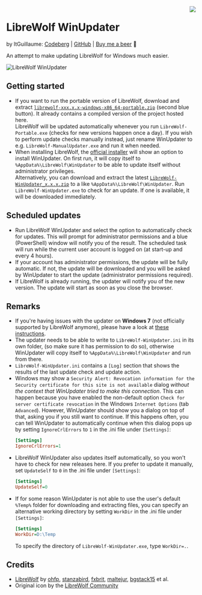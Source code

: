 <img src="LibreWolf-WinUpdater.ico" align="right">

# LibreWolf WinUpdater
by ltGuillaume: [Codeberg](https://codeberg.org/ltGuillaume) | [GitHub](https://github.com/ltGuillaume) | [Buy me a beer](https://buymeacoff.ee/ltGuillaume) 🍺

An attempt to make updating LibreWolf for Windows much easier.

![LibreWolf WinUpdater](SCREENSHOT.png)

## Getting started
- If you want to run the portable version of LibreWolf, download and extract [`librewolf-xxx.x.x-windows-x86_64-portable.zip`](https://librewolf.net/installation/windows/) (second blue button). It already contains a compiled version of the project hosted here.  
  LibreWolf will be updated automatically whenever you run `LibreWolf-Portable.exe`  (checks for new versions happen once a day). If you wish to perform update checks manually instead, just rename WinUpdater to e.g. `LibreWolf-ManualUpdater.exe` and run it when needed.
- When installing LibreWolf, the [official installer](https://librewolf.net/installation/windows/) will show an option to install WinUpdater. On first run, it will copy itself to `%AppData%\LibreWolf\WinUpdater` to be able to update itself without administrator privileges.  
  Alternatively, you can download and extract the latest [`LibreWolf-WinUpdater_x.x.x.zip`](https://codeberg.org/ltGuillaume/LibreWolf-WinUpdater/releases) to a like `%AppData%\LibreWolf\WinUpdater`. Run `LibreWolf-WinUpdater.exe` to check for an update. If one is available, it will be downloaded immediately.

## Scheduled updates
- Run LibreWolf WinUpdater and select the option to automatically check for updates. This will prompt for administrator permissions and a blue (PowerShell) window will notify you of the result. The scheduled task will run while the current user account is logged on (at start-up and every 4 hours).
- If your account has administrator permissions, the update will be fully automatic. If not, the update will be downloaded and you will be asked by WinUpdater to start the update (administrator permissions required).  
- If LibreWolf is already running, the updater will notify you of the new version. The update will start as soon as you close the browser.

## Remarks
- If you're having issues with the updater on __Windows 7__  (not officially supported by LibreWolf anymore), please have a look at [these instructions](https://codeberg.org/ltGuillaume/LibreWolf-WinUpdater/issues/15).
- The updater needs to be able to write to `LibreWolf-WinUpdater.ini` in its own folder, (so make sure it has permission to do so), otherwise WinUpdater will copy itself to `%AppData%\LibreWolf\WinUpdater` and run from there.
- `LibreWolf-WinUpdater.ini` contains a `[Log]` section that shows the results of the last update check and update action.
- Windows may show a `Security Alert: Revocation information for the Security certificate for this site is not available` dialog _without the context that WinUpdater tried to make this connection_. This can happen because you have enabled the non-default option `Check for server certificate revocation` in the Windows `Internet Options` (tab `Advanced`). However, WinUpdater should show you a dialog on top of that, asking you if you still want to continue. If this happens often, you can tell WinUpdater to automatically continue when this dialog pops up by setting `IgnoreCrlErrors` to `1` in the .ini file under `[Settings]`:
  ```ini
  [Settings]
  IgnoreCrlErrors=1
  ```
- LibreWolf WinUpdater also updates itself automatically, so you won't have to check for new releases here. If you prefer to update it manually, set `UpdateSelf` to `0` in the .ini file under `[Settings]`:
  ```ini
  [Settings]
  UpdateSelf=0
  ```
- If for some reason WinUpdater is not able to use the user's default `%Temp%` folder for downloading and extracting files, you can specify an alternative working directory by setting `WorkDir` in the .ini file under `[Settings]`:
  ```ini
  [Settings]
  WorkDir=D:\Temp
  ```
  To specify the directory of `LibreWolf-WinUpdater.exe`, type `WorkDir=.`.

## Credits
* [LibreWolf](https://librewolf.net) by [ohfp](https://gitlab.com/ohfp), [stanzabird](https://stanzabird.nl), [fxbrit](https://gitlab.com/fxbrit), [maltejur](https://gitlab.com/maltejur), [bgstack15](https://bgstack15.wordpress.com) et al.
* Original icon by the [LibreWolf Community](https://gitlab.com/librewolf-community/branding/-/tree/master/icon)
